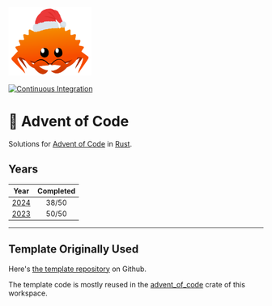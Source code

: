 <img src="./.assets/christmas_ferris.png" width="164">

[![Continuous Integration](https://github.com/BakerNet/aoc/actions/workflows/ci.yml/badge.svg)](https://github.com/BakerNet/aoc/actions/workflows/ci.yml)

# 🎄 Advent of Code

Solutions for [Advent of Code](https://adventofcode.com/) in [Rust](https://www.rust-lang.org/).

## Years

| Year | Completed |
| :---: | :---: |
| [2024](aoc2024) | 38/50 |
| [2023](aoc2023) | 50/50 |

---

## Template Originally Used

Here's [the template repository](https://github.com/fspoettel/advent-of-code-rust) on Github.

The template code is mostly reused in the [advent_of_code](advent_of_code) crate of this workspace.
